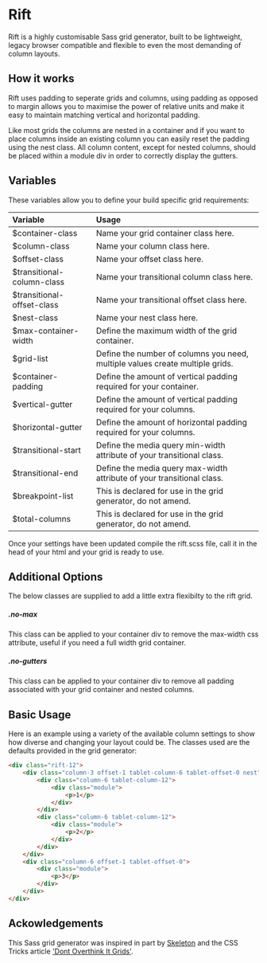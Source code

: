 # Rift
Rift is a highly customisable Sass grid generator, built to be lightweight, legacy browser compatible and flexible to even the most demanding of column layouts.

## How it works
Rift uses padding to seperate grids and columns, using padding as opposed to margin allows you to maximise the power of relative units and make it easy to maintain matching vertical and horizontal padding. 

Like most grids the columns are nested in a container and if you want to place columns inside an existing column you can easily reset the padding using the nest class. All column content, except for nested columns, should be placed within a module div in order to correctly display the gutters.

## Variables
These variables allow you to define your build specific grid requirements:

| Variable                   | Usage                                                                         |
|:---------------------------|:------------------------------------------------------------------------------|
| $container-class           | Name your grid container class here.                                          |
| $column-class              | Name your column class here.                                                  |
| $offset-class              | Name your offset class here.                                                  |
| $transitional-column-class | Name your transitional column class here.                                     |
| $transitional-offset-class | Name your transitional offset class here.                                     |
| $nest-class                | Name your nest class here.                                                    |
| $max-container-width       | Define the maximum width of the grid container.                               |
| $grid-list                 | Define the number of columns you need, multiple values create multiple grids. |
| $container-padding         | Define the amount of vertical padding required for your container.            |
| $vertical-gutter           | Define the amount of vertical padding required for your columns.              |
| $horizontal-gutter         | Define the amount of horizontal padding required for your columns.            |
| $transitional-start        | Define the media query min-width attribute of your transitional class.        |
| $transitional-end          | Define the media query max-width attribute of your transitional class.        |
| $breakpoint-list           | This is declared for use in the grid generator, do not amend.                 |
| $total-columns             | This is declared for use in the grid generator, do not amend.                 |

Once your settings have been updated compile the rift.scss file, call it in the head of your html and your grid is ready to use.

## Additional Options
The below classes are supplied to add a little extra flexibilty to the rift grid.

##### .no-max
This class can be applied to your container div to remove the max-width css attribute, useful if you need a full width grid container.

##### .no-gutters
This class can be applied to your container div to remove all padding associated with your grid container and nested columns.

## Basic Usage
Here is an example using a variety of the available column settings to show how diverse and changing your layout could be. The classes used are the defaults provided in the grid generator:

```html
<div class="rift-12">
	<div class="column-3 offset-1 tablet-column-6 tablet-offset-0 nest">
		<div class="column-6 tablet-column-12">
			<div class="module">
				<p>1</p>
			</div>
		</div>
		<div class="column-6 tablet-column-12">
			<div class="module">
				<p>2</p>
			</div>
		</div>
	</div>
	<div class="column-6 offset-1 tablet-offset-0">
		<div class="module">
			<p>3</p>
		</div>
	</div>
</div>
```

## Ackowledgements
This Sass grid generator was inspired in part by [Skeleton](http://getskeleton.com) and the CSS Tricks article ['Dont Overthink It Grids'](https://css-tricks.com/dont-overthink-it-grids/). 